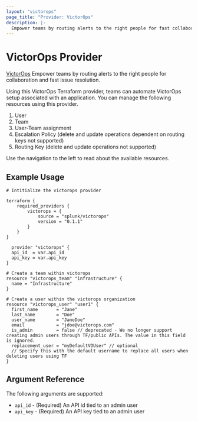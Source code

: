 ```yaml
---
layout: "victorops"
page_title: "Provider: VictorOps"
description: |-
  Empower teams by routing alerts to the right people for fast collaboration and issue resolution.
---
```


# VictorOps Provider

[VictorOps](https://www.victorops.com) Empower teams by routing alerts to the right people for collaboration and fast issue resolution.

Using this VictorOps Terraform provider, teams can automate VictorOps setup associated with an application.
You can manage the following resources using this provider.
1. User
2. Team
3. User-Team assignment
4. Escalation Policy (delete and update operations dependent on routing keys not supported)
5. Routing Key (delete and update operations not supported)

Use the navigation to the left to read about the available resources.

## Example Usage

```hcl
# Intitialize the victorops provider

terraform {
	required_providers {
		victorops = {
			source = "splunk/victorops"
			version = "0.1.1"
		}
	}
}
  
  provider "victorops" {
  api_id  = var.api_id
  api_key = var.api_key
}

# Create a team within victorops
resource "victorops_team" "infrastructure" {
  name = "Infrastructure"
}

# Create a user within the victorops organization
resource "victorops_user" "user1" {
  first_name       = "Jane"
  last_name        = "Doe"
  user_name        = "JaneDoe"
  email            = "jdoe@victorops.com"
  is_admin         = false // deprecated - We no longer support creating admin users through TF/public APIs. The value in this field is ignored.
  replacement_user = "myDefaultVOUser" // optional
  // Specify this with the default username to replace all users when deleting users using TF
}
```

## Argument Reference

The following arguments are supported:

* `api_id` - (Required) An API id tied to an admin user
* `api_key` - (Required) An API key tied to an admin user
